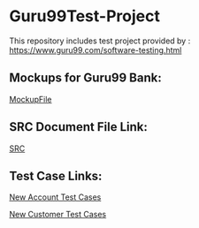 # Guru99Test-Project

This repository includes test project provided by : https://www.guru99.com/software-testing.html

## Mockups for Guru99 Bank:

[MockupFile](https://docs.google.com/document/d/1uCeYj_8BOZkHhGio9E0RVvLYCsWXV3d_D6UnFELLlso/edit?usp=share_link)


## SRC Document File Link:

[SRC](https://docs.google.com/document/d/1mmCoyFdoFEIcbPNopbp7QKwWR8Q_i_yvGCl-9R4p19Q/edit?usp=share_link)

## Test Case Links:

[New Account Test Cases](https://docs.google.com/spreadsheets/d/1t5OxtriZuA1Yytle2wOjTdoYeOts3EFwct5QZu6kbe8/edit?usp=share_link)

[New Customer Test Cases](https://docs.google.com/spreadsheets/d/1iNxweWF6CBkJfnmPJ1MrvFWuZM0IF0lbm8zhkF0N0h4/edit?usp=share_link)


